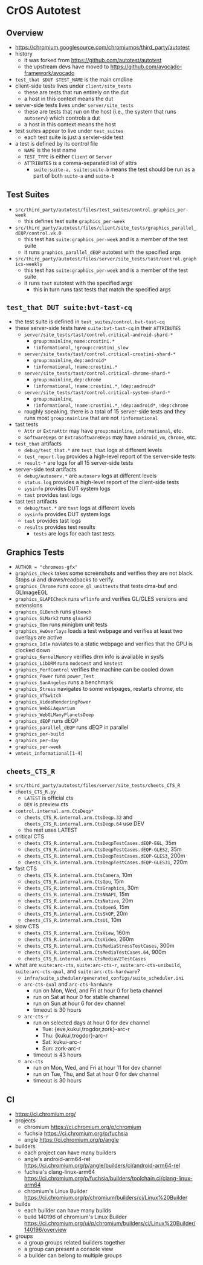 CrOS Autotest
=============

## Overview

- <https://chromium.googlesource.com/chromiumos/third_party/autotest>
- history
  - it was forked from <https://github.com/autotest/autotest>
  - the upstream devs have moved to
    <https://github.com/avocado-framework/avocado>
- `test_that $DUT $TEST_NAME` is the main cmdline
- client-side tests lives under `client/site_tests`
  - these are tests that run entirely on the dut
  - a host in this context means the dut
- server-side tests lives under `server/site_tests`
  - these are tests that run on the host (i.e., the system that runs
    `autoserv`) which controls a dut
  - a host in this context means the host
- test suites appear to live under `test_suites`
  - each test suite is just a servier-side test
- a test is defined by its control file
  - `NAME` is the test name
  - `TEST_TYPE` is either `Client` or `Server`
  - `ATTRIBUTES` is a comma-separated list of attrs
    - `suite:suite-a, suite:suite-b` means the test should be run as a part
      of both `suite-a` and `suite-b`

## Test Suites

- `src/third_party/autotest/files/test_suites/control.graphics_per-week`
  - this defines test suite `graphics_per-week`
- `src/third_party/autotest/files/client/site_tests/graphics_parallel_dEQP/control.vk.0`
  - this test has `suite:graphics_per-week` and is a member of the test suite
  - it runs `graphics_parallel_dEQP` autotest with the specified args
- `src/third_party/autotest/files/server/site_tests/tast/control.graphics-weekly`
  - this test has `suite:graphics_per-week` and is a member of the test suite
  - it runs `tast` autotest with the specified args
    - this in turn runs tast tests that match the specified args

## `test_that DUT suite:bvt-tast-cq`

- the test suite is defined in `test_suites/control.bvt-tast-cq`
- these server-side tests have `suite:bvt-tast-cq` in their `ATTRIBUTES`
  - `server/site_tests/tast/control.critical-android-shard-*`
    - `group:mainline`, `name:crostini.*`
    - `!informational`, `!group:crostini_slow`
  - `server/site_tests/tast/control.critical-crostini-shard-*`
    - `group:mainline`, `dep:android*`
    - `!informational`, `!name:crostini.*`
  - `server/site_tests/tast/control.critical-chrome-shard-*`
    - `group:mainline`, `dep:chrome`
    - `!informational`, `!name:crostini.*`, `!dep:android*`
  - `server/site_tests/tast/control.critical-system-shard-*`
    - `group:mainline`,
    - `!informational`, `!name:crostini.*`, `!dep:android*`, `!dep:chrome`
  - roughly speaking, there is a total of 15 server-side tests and they runs
    most `group:mainline` that are not `!informational`
- tast tests
  - `Attr` or `ExtraAttr` may have `group:mainline`, `informational`, etc.
  - `SoftwareDeps` or `ExtraSoftwareDeps` may have `android_vm`, `chrome`,
    etc.
- `test_that` artifacts
  - `debug/test_that.*` are `test_that` logs at different levels
  - `test_report.log` provides a high-level report of the server-side tests
  - `result-*` are logs for all 15 server-side tests
- server-side test artifacts
  - `debug/autoserv.*` are `autoserv` logs at different levels
  - `status.log` provides a high-level report of the client-side tests
  - `sysinfo` provides DUT system logs
  - `tast` provides tast logs
- tast test artifacts
  - `debug/tast.*` are `tast` logs at different levels
  - `sysinfo` provides DUT system logs
  - `tast` provides tast logs
  - `results` provides test results
    - `tests` are logs for each tast tests

## Graphics Tests

- `AUTHOR = "chromeos-gfx"`
- `graphics_Check` takes some screenshots and verifies they are not black.
  Stops ui and draws/readbacks to verify.
- `graphics_Chrome` runs `ozone_gl_unittests` that tests dma-buf and
  GLImageEGL
- `graphics_GLAPICheck` runs `wflinfo` and verifies GL/GLES versions and
  extensions
- `graphics_GLBench` runs `glbench`
- `graphics_GLMark2` runs `glmark2`
- `graphics_Gbm` runs minigbm unit tests
- `graphics_HwOverlays` loads a test webpage and verifies at least two
  overlays are active
- `graphics_Idle` naviates to a static webpage and verifies that the GPU
  is clocked down
- `graphics_KernelMemory` verifies drm info is available in sysfs
- `graphics_LibDRM` runs `modetest` and `kmstest`
- `graphics_PerfControl` verifies the machine can be cooled down
- `graphics_Power` runs `power_Test`
- `graphics_SanAngeles` runs a benchmark
- `graphics_Stress` navigates to some webpages, restarts chrome, etc
- `graphics_VTSwitch`
- `graphics_VideoRenderingPower`
- `graphics_WebGLAquarium`
- `graphics_WebGLManyPlanetsDeep`
- `graphics_dEQP` runs dEQP
- `graphics_parallel_dEQP` runs dEQP in parallel
- `graphics_per-build`
- `graphics_per-day`
- `graphics_per-week`
- `vmtest_informational[1-4]`

## `cheets_CTS_R`

- `src/third_party/autotest/files/server/site_tests/cheets_CTS_R`
- `cheets_CTS_R.py`
  - `LATEST` is official cts
  - `DEV` is preview cts
- `control.internal.arm.CtsDeqp*`
  - `cheets_CTS_R.internal.arm.CtsDeqp.32` and `cheets_CTS_R.internal.arm.CtsDeqp.64` use DEV
  - the rest uses LATEST
- critical CTS
  - `cheets_CTS_R.internal.arm.CtsDeqpTestCases.dEQP-EGL`, 35m
  - `cheets_CTS_R.internal.arm.CtsDeqpTestCases.dEQP-GLES2`, 35m
  - `cheets_CTS_R.internal.arm.CtsDeqpTestCases.dEQP-GLES3`, 200m
  - `cheets_CTS_R.internal.arm.CtsDeqpTestCases.dEQP-GLES31`, 220m
- fast CTS
  - `cheets_CTS_R.internal.arm.CtsCamera`, 10m
  - `cheets_CTS_R.internal.arm.CtsGpu`, 15m
  - `cheets_CTS_R.internal.arm.CtsGraphics`, 30m
  - `cheets_CTS_R.internal.arm.CtsNNAPI`, 15m
  - `cheets_CTS_R.internal.arm.CtsNative`, 20m
  - `cheets_CTS_R.internal.arm.CtsOpenG`, 15m
  - `cheets_CTS_R.internal.arm.CtsSkQP`, 20m
  - `cheets_CTS_R.internal.arm.CtsUi`, 10m
- slow CTS
  - `cheets_CTS_R.internal.arm.CtsView`, 160m
  - `cheets_CTS_R.internal.arm.CtsVideo`, 260m
  - `cheets_CTS_R.internal.arm.CtsMediaStressTestCases`, 300m
  - `cheets_CTS_R.internal.arm.CtsMediaTestCases.64`, 900m
  - `cheets_CTS_R.internal.arm.CtsMediaV2TestCases`
- what are `suite:arc-cts`, `suite:arc-cts-r`, `suite:arc-cts-unibuild`,
  `suite:arc-cts-qual`, and `suite:arc-cts-hardware`?
  - `infra/suite_scheduler/generated_configs/suite_scheduler.ini`
  - `arc-cts-qual` and `arc-cts-hardware`
    - run on Mon, Wed, and Fri at hour 0 for beta channel
    - run on Sat at hour 0 for stable channel
    - run on Sun at hour 6 for dev channel
    - timeout is 30 hours
  - `arc-cts-r`
    - run on selected days at hour 0 for dev channel
      - Tue: {eve,kukui,trogdor,zork}-arc-r
      - Thu: {kukui,trogdor}-arc-r
      - Sat: kukui-arc-r
      - Sun: zork-arc-r
    - timeout is 43 hours
  - `arc-cts`
    - run on Mon, Wed, and Fri at hour 11 for dev channel
    - run on Tue, Thu, and Sat at hour 0 for dev channel
    - timeout is 30 hours

## CI

- <https://ci.chromium.org/>
- projects
  - chromium <https://ci.chromium.org/p/chromium>
  - fuchsia <https://ci.chromium.org/p/fuchsia>
  - angle <https://ci.chromium.org/p/angle>
- builders
  - each project can have many builders
  - angle's android-arm64-rel
    <https://ci.chromium.org/p/angle/builders/ci/android-arm64-rel>
  - fuchsia's clang-linux-arm64
    <https://ci.chromium.org/p/fuchsia/builders/toolchain.ci/clang-linux-arm64>
  - chromium's Linux Builder
    <https://ci.chromium.org/p/chromium/builders/ci/Linux%20Builder>
- builds
  - each builder can have many builds
  - build 140196 of chromium's Linux Builder
    <https://ci.chromium.org/ui/p/chromium/builders/ci/Linux%20Builder/140196/overview>
- groups
  - a group groups related builders together
  - a group can present a console view
  - a builder can belong to multiple groups
